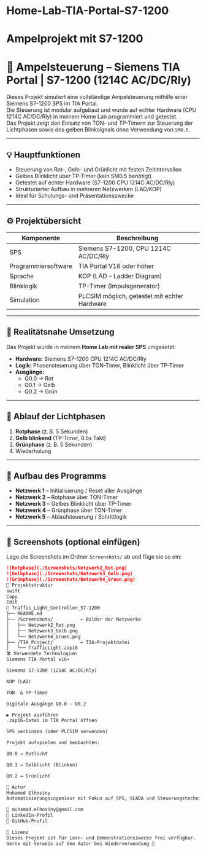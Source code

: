 # Home-Lab-TIA-Portal-S7-1200

# Ampelprojekt mit S7-1200

# 🚦 Ampelsteuerung – Siemens TIA Portal | S7-1200 (1214C AC/DC/Rly)

Dieses Projekt simuliert eine vollständige Ampelsteuerung mithilfe einer Siemens S7-1200 SPS im TIA Portal.  
Die Steuerung ist modular aufgebaut und wurde auf echter Hardware (CPU 1214C AC/DC/Rly) in meinem Home Lab programmiert und getestet.  
Das Projekt zeigt den Einsatz von TON- und TP-Timern zur Steuerung der Lichtphasen sowie des gelben Blinksignals ohne Verwendung von `SM0.5`.

---

## 💡 Hauptfunktionen

- Steuerung von Rot-, Gelb- und Grünlicht mit festen Zeitintervallen
- Gelbes Blinklicht über TP-Timer (kein SM0.5 benötigt)
- Getestet auf echter Hardware (S7-1200 CPU 1214C AC/DC/Rly)
- Strukturierter Aufbau in mehreren Netzwerken (LAD/KOP)
- Ideal für Schulungs- und Präsentationszwecke

---

## ⚙️ Projektübersicht

| Komponente              | Beschreibung                         |
|-------------------------|--------------------------------------|
| SPS                     | Siemens S7-1200, CPU 1214C AC/DC/Rly |
| Programmiersoftware     | TIA Portal V16 oder höher            |
| Sprache                 | KOP (LAD – Ladder Diagram)           |
| Blinklogik              | TP-Timer (Impulsgenerator)           |
| Simulation              | PLCSIM möglich, getestet mit echter Hardware |

---

## 🧪 Realitätsnahe Umsetzung

Das Projekt wurde in meinem **Home Lab mit realer SPS** umgesetzt:

- **Hardware:** Siemens S7-1200 CPU 1214C AC/DC/Rly
- **Logik:** Phasensteuerung über TON-Timer, Blinklicht über TP-Timer
- **Ausgänge:**  
  - Q0.0 → Rot  
  - Q0.1 → Gelb  
  - Q0.2 → Grün

---

## 🔄 Ablauf der Lichtphasen

1. **Rotphase** (z. B. 5 Sekunden)
2. **Gelb blinkend** (TP-Timer, 0.5s Takt)
3. **Grünphase** (z. B. 5 Sekunden)
4. Wiederholung

---

## 🧠 Aufbau des Programms

- **Netzwerk 1** – Initialisierung / Reset aller Ausgänge
- **Netzwerk 2** – Rotphase über TON-Timer
- **Netzwerk 3** – Gelbes Blinklicht über TP-Timer
- **Netzwerk 4** – Grünphase über TON-Timer
- **Netzwerk 5** – Ablaufsteuerung / Schrittlogik

---

## 📸 Screenshots (optional einfügen)

Lege die Screenshots im Ordner `Screenshots/` ab und füge sie so ein:

```markdown
![Rotphase](./Screenshots/Netzwerk2_Rot.png)  
![Gelbphase](./Screenshots/Netzwerk3_Gelb.png)  
![Grünphase](./Screenshots/Netzwerk4_Gruen.png)
📁 Projektstruktur
swift
Copy
Edit
📁 Traffic_Light_Controller_S7-1200
├── README.md
├── /Screenshots/          ← Bilder der Netzwerke
│   ├── Netzwerk2_Rot.png
│   ├── Netzwerk3_Gelb.png
│   └── Netzwerk4_Gruen.png
├── /TIA_Project/          ← TIA-Projektdatei
│   └── TrafficLight.zap16
🛠️ Verwendete Technologien
Siemens TIA Portal v16+

Siemens S7-1200 (1214C AC/DC/Rly)

KOP (LAD)

TON- & TP-Timer

Digitale Ausgänge Q0.0 – Q0.2

▶️ Projekt ausführen
.zap16-Datei im TIA Portal öffnen

SPS verbinden (oder PLCSIM verwenden)

Projekt aufspielen und beobachten:

Q0.0 → Rotlicht

Q0.1 → Gelblicht (Blinken)

Q0.2 → Grünlicht

👤 Autor
Muhamed Elhosiny
Automatisierungsingenieur mit Fokus auf SPS, SCADA und Steuerungstechnik

📧 muhamad.elhosiny@gmail.com
🔗 LinkedIn-Profil
🔗 GitHub-Profil

📜 Lizenz
Dieses Projekt ist für Lern- und Demonstrationszwecke frei verfügbar.
Gerne mit Verweis auf den Autor bei Wiederverwendung 🙌

 
 






